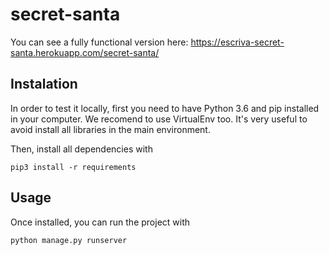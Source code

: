 # secret-santa

You can see a fully functional version here: https://escriva-secret-santa.herokuapp.com/secret-santa/

## Instalation

In order to test it locally, first you need to have Python 3.6 and pip installed in your computer. We recomend to use VirtualEnv too. It's very useful to avoid install all libraries in the main environment.

Then, install all dependencies with

```
pip3 install -r requirements
```

## Usage

Once installed, you can run the project with

```
python manage.py runserver
```
